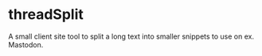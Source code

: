 # threadSplit
A small client site tool to split a long text into smaller snippets to use on ex. Mastodon.
